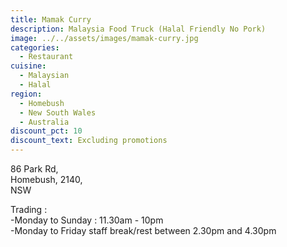 ```yaml
---
title: Mamak Curry
description: Malaysia Food Truck (Halal Friendly No Pork)
image: ../../assets/images/mamak-curry.jpg
categories:
  - Restaurant
cuisine:
  - Malaysian
  - Halal
region:
  - Homebush
  - New South Wales
  - Australia
discount_pct: 10
discount_text: Excluding promotions
---
```

86 Park Rd, \
Homebush, 2140, \
NSW

Trading : \
-Monday to Sunday : 11.30am - 10pm\
-Monday to Friday staff break/rest between 2.30pm and 4.30pm
